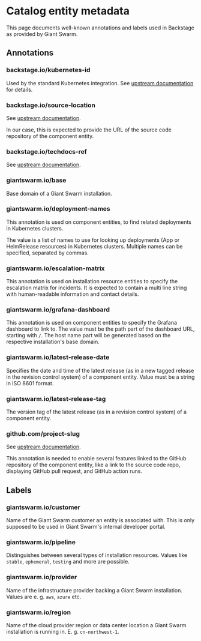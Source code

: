 # Catalog entity metadata

This page documents well-known annotations and labels used in Backstage as provided by Giant Swarm.

## Annotations

### backstage.io/kubernetes-id

Used by the standard Kubernetes integration. See [upstream documentation](https://backstage.io/docs/features/kubernetes/configuration/#common-backstageiokubernetes-id-label) for details.

### backstage.io/source-location

See [upstream documentation](https://backstage.io/docs/features/software-catalog/well-known-annotations/#backstageiosource-location).

In our case, this is expected to provide the URL of the source code repository of the component entity.

### backstage.io/techdocs-ref

See [upstream documentation](https://backstage.io/docs/features/software-catalog/well-known-annotations/#backstageiotechdocs-ref).

### giantswarm.io/base

Base domain of a Giant Swarm installation.

### giantswarm.io/deployment-names

This annotation is used on component entities, to find related deployments in Kubernetes clusters.

The value is a list of names to use for looking up deployments (App or HelmRelease resources) in Kubernetes clusters. Multiple names can be specified, separated by commas.

### giantswarm.io/escalation-matrix

This annotation is used on installation resource entities to specify the escalation matrix for incidents. It is expected to contain a multi line string with human-readable information and contact details.

### giantswarm.io/grafana-dashboard

This annotation is used on component entities to specify the Grafana dashboard to link to. The value must be the path part of the dashboard URL, starting with `/`. The host name part will be generated based on the respective installation's base domain.

### giantswarm.io/latest-release-date

Specifies the date and time of the latest release (as in a new tagged release in the revision control system) of a component entity. Value must be a string in ISO 8601 format.

### giantswarm.io/latest-release-tag

The version tag of the latest release (as in a revision control system) of a component entity.

### github.com/project-slug

See [upstream documentation](https://backstage.io/docs/features/software-catalog/well-known-annotations/#githubcomproject-slug).

This annotation is needed to enable several features linked to the GitHub repository of the component entity, like a link to the source code repo, displaying GitHub pull request, and GitHub action runs.

## Labels

### giantswarm.io/customer

Name of the Giant Swarm customer an entity is associated with. This is only supposed to be used in Giant Swarm's internal developer portal.

### giantswarm.io/pipeline

Distinguishes between several types of installation resources. Values like `stable`, `ephemeral`, `testing` and more are possible.

### giantswarm.io/provider

Name of the infrastructure provider backing a Giant Swarm installation. Values are e. g. `aws`, `azure` etc.

### giantswarm.io/region

Name of the cloud provider region or data center location a Giant Swarm installation is running in. E. g. `cn-northwest-1`.

